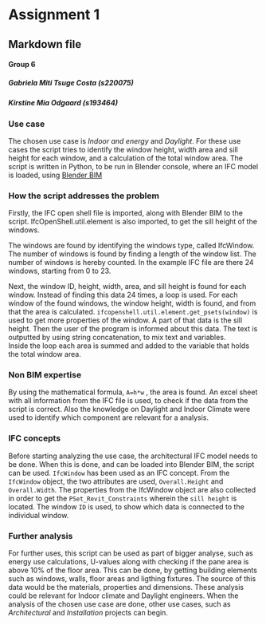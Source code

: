 # Assignment 1 
## Markdown file 
#### Group 6 
##### Gabriela Miti Tsuge Costa (s220075)
##### Kirstine Mia Odgaard (s193464)

### Use case
The chosen use case is *Indoor and energy* and *Daylight*. For these use cases the script tries to identify the window height, width area and sill height for each window, and a calculation of the total window area. The script is written in Python, to be run in Blender console, where an IFC model is loaded, using [Blender BIM](https://blenderbim.org/)

### How the script addresses the problem 
Firstly, the IFC open shell file is imported, along with Blender BIM to the script. IfcOpenShell.util.element is also imported, to get the sill height of the windows. 

The windows are found by identifying the windows type, called IfcWindow. 
The number of windows is found by finding a length of the window list. The number of windows is hereby counted. In the example IFC file are there 24 windows, starting from 0 to 23. 
 
Next, the window ID, height, width, area, and sill height is found for each window. 
Instead of finding this data 24 times, a loop is used. For each window of the found windows, the window height, width is found, and from that the area is calculated. `ifcopenshell.util.element.get_psets(window)` is used to get more properties of the window. A part of that data is the sill height. Then the user of the program is informed about this data. The text is outputted by using string concatenation, to mix text and variables.  
Inside the loop each area is summed and added to the variable that holds the total window area.

### Non BIM expertise 
By using the mathematical formula, `A=h*w` , the area is found. 
An excel sheet with all information from the IFC file is used, to check if the data from the script is correct.
Also the knowledge on Daylight and Indoor Climate were used to identify which component are relevant for a  analysis.

### IFC concepts 
Before starting analyzing the use case, the architectural IFC model needs to be done. When this is done, and can be loaded into Blender BIM, the script can be used. 
`IfcWindow` has been used as an IFC concept. 
From the `IfcWindow` object, the two attributes are used, `Overall.Height` and `Overall.Width`. 
The properties from the IfcWindow object are also collected in order to get the `PSet_Revit_Constraints` wherein the `sill height` is located. 
The window `ID` is used, to show which data is connected to the individual window. 

### Further analysis
For further uses, this script can be used as part of bigger analyse, such as energy use calculations, U-values along with checking if the pane area is above 10% of the floor area. 
This can be done, by getting building elements such as windows, walls, floor areas and ligthing fixtures. The source of this data would be the materials, properties and dimensions. These analysis could be relevant for Indoor climate and Daylight engineers. 
When the analysis of the chosen use case are done, other use cases, such as *Architectural* and *Installation* projects can begin. 
